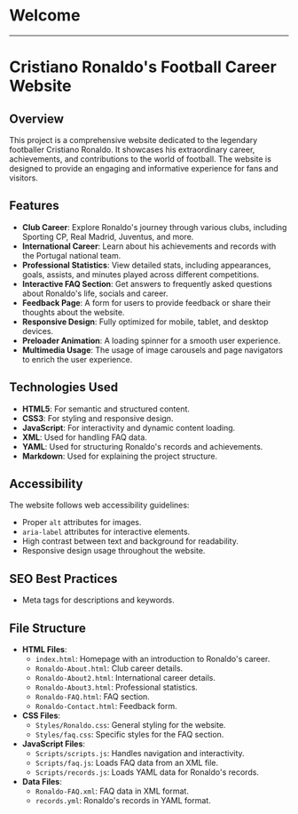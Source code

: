 # Welcome
---

# Cristiano Ronaldo's Football Career Website

## Overview
This project is a comprehensive website dedicated to the legendary footballer Cristiano Ronaldo. It showcases his extraordinary career, achievements, and contributions to the world of football. The website is designed to provide an engaging and informative experience for fans and visitors.

## Features
- **Club Career**: Explore Ronaldo's journey through various clubs, including Sporting CP, Real Madrid, Juventus, and more.
- **International Career**: Learn about his achievements and records with the Portugal national team.
- **Professional Statistics**: View detailed stats, including appearances, goals, assists, and minutes played across different competitions.
- **Interactive FAQ Section**: Get answers to frequently asked questions about Ronaldo's life, socials and career.
- **Feedback Page**: A form for users to provide feedback or share their thoughts about the website.
- **Responsive Design**: Fully optimized for mobile, tablet, and desktop devices.
- **Preloader Animation**: A loading spinner for a smooth user experience.
- **Multimedia Usage**: The usage of image carousels and page navigators to enrich the user experience.

## Technologies Used
- **HTML5**: For semantic and structured content.
- **CSS3**: For styling and responsive design.
- **JavaScript**: For interactivity and dynamic content loading.
- **XML**: Used for handling FAQ data.
- **YAML**: Used for structuring Ronaldo's records and achievements.
- **Markdown**: Used for explaining the project structure.

## Accessibility
The website follows web accessibility guidelines:
- Proper `alt` attributes for images.
- `aria-label` attributes for interactive elements.
- High contrast between text and background for readability.
- Responsive design usage throughout the website.

## SEO Best Practices
- Meta tags for descriptions and keywords.

## File Structure
- **HTML Files**: 
  - `index.html`: Homepage with an introduction to Ronaldo's career.
  - `Ronaldo-About.html`: Club career details.
  - `Ronaldo-About2.html`: International career details.
  - `Ronaldo-About3.html`: Professional statistics.
  - `Ronaldo-FAQ.html`: FAQ section.
  - `Ronaldo-Contact.html`: Feedback form.
- **CSS Files**:
  - `Styles/Ronaldo.css`: General styling for the website.
  - `Styles/faq.css`: Specific styles for the FAQ section.
- **JavaScript Files**:
  - `Scripts/scripts.js`: Handles navigation and interactivity.
  - `Scripts/faq.js`: Loads FAQ data from an XML file.
  - `Scripts/records.js`: Loads YAML data for Ronaldo's records.
- **Data Files**:
  - `Ronaldo-FAQ.xml`: FAQ data in XML format.
  - `records.yml`: Ronaldo's records in YAML format.

